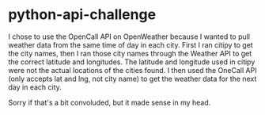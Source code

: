 # python-api-challenge
 I chose to use the OpenCall API on OpenWeather because I wanted to pull weather data from the same time of day in each city.
 First I ran citipy to get the city names, then I ran those city names through the Weather API to get the correct latitude and
 longitudes. The latitude and longitude used in citipy were not the actual locations of the cities found. I then used the 
 OneCall API (only accepts lat and lng, not city name) to get the weather data for the next day in each city.
 
 Sorry if that's a bit convoluded, but it made sense in my head.
